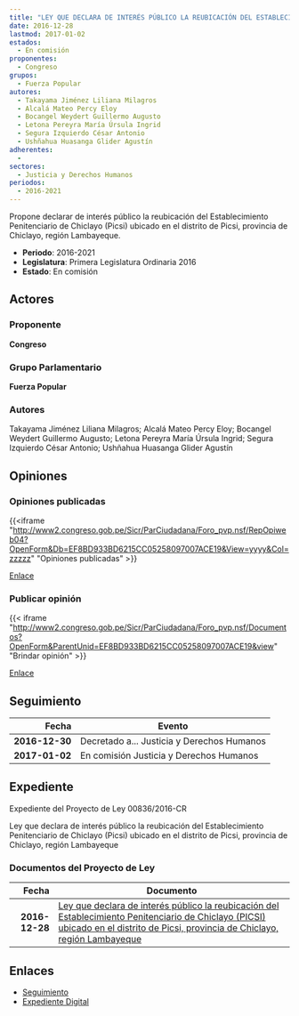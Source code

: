 ```yaml
---
title: "LEY QUE DECLARA DE INTERÉS PÚBLICO LA REUBICACIÓN DEL ESTABLECIMIENTO PENITENCIARIO DE CHICLAYO (PICSI) UBICADO EN EL DISTRITO DE PICSI, PROVINCIA DE CHICLAYO, REGIÓN LAMBAYEQUE"
date: 2016-12-28
lastmod: 2017-01-02
estados: 
  - En comisión
proponentes: 
  - Congreso
grupos: 
  - Fuerza Popular
autores: 
  - Takayama Jiménez Liliana Milagros
  - Alcalá Mateo Percy Eloy
  - Bocangel Weydert Guillermo Augusto
  - Letona Pereyra María Úrsula Ingrid
  - Segura Izquierdo César Antonio
  - Ushñahua Huasanga Glider Agustín
adherentes: 
  - 
sectores: 
  - Justicia y Derechos Humanos
periodos: 
  - 2016-2021
---
```


Propone declarar de interés público la reubicación del Establecimiento Penitenciario de Chiclayo (Picsi) ubicado en el distrito de Picsi, provincia de Chiclayo, región Lambayeque.

- **Periodo**: 2016-2021
- **Legislatura**: Primera Legislatura Ordinaria 2016
- **Estado**: En comisión

## Actores

### Proponente

**Congreso**

### Grupo Parlamentario

**Fuerza Popular**

### Autores

Takayama Jiménez Liliana Milagros; Alcalá Mateo Percy Eloy; Bocangel Weydert Guillermo Augusto; Letona Pereyra María Úrsula Ingrid; Segura Izquierdo César Antonio; Ushñahua Huasanga Glider Agustín


## Opiniones

### Opiniones publicadas

{{<iframe "http://www2.congreso.gob.pe/Sicr/ParCiudadana/Foro_pvp.nsf/RepOpiweb04?OpenForm&Db=EF8BD933BD6215CC05258097007ACE19&View=yyyy&Col=zzzzz" "Opiniones publicadas" >}}

[Enlace](http://www2.congreso.gob.pe/Sicr/ParCiudadana/Foro_pvp.nsf/RepOpiweb04?OpenForm&Db=EF8BD933BD6215CC05258097007ACE19&View=yyyy&Col=zzzzz)
### Publicar opinión

{{< iframe "http://www2.congreso.gob.pe/Sicr/ParCiudadana/Foro_pvp.nsf/Documentos?OpenForm&ParentUnid=EF8BD933BD6215CC05258097007ACE19&view" "Brindar opinión" >}}

[Enlace](http://www2.congreso.gob.pe/Sicr/ParCiudadana/Foro_pvp.nsf/Documentos?OpenForm&ParentUnid=EF8BD933BD6215CC05258097007ACE19&view)

## Seguimiento

| Fecha | Evento |
|------:|--------|
| **2016-12-30** | Decretado a... Justicia y Derechos Humanos|
| **2017-01-02** | En comisión Justicia y Derechos Humanos|


## Expediente

Expediente del Proyecto de Ley 00836/2016-CR

Ley que declara de interés público la reubicación del Establecimiento Penitenciario de Chiclayo (Picsi) ubicado en el distrito de Picsi, provincia de Chiclayo, región Lambayeque


### Documentos del Proyecto de Ley

| Fecha | Documento |
|------:|--------|
| **2016-12-28** | [Ley que declara de interés público la reubicación del Establecimiento Penitenciario de Chiclayo (PICSI) ubicado en el distrito de Picsi, provincia de Chiclayo, región Lambayeque](http://www.leyes.congreso.gob.pe/Documentos/2016_2021/Proyectos_de_Ley_y_de_Resoluciones_Legislativas/PL0083620161228..pdf) |

## Enlaces 

- [Seguimiento](http://www2.congreso.gob.pehttp://www2.congreso.gob.pe/Sicr/TraDocEstProc/CLProLey2016.nsf/f7fff46988ca05b1052578e100829cc7/8bc2f7f844f47b4e05258097007da8ba?OpenDocument)
- [Expediente Digital](http://www2.congreso.gob.pehttp://www2.congreso.gob.pe/Sicr/TraDocEstProc/CLProLey2016.nsf/f7fff46988ca05b1052578e100829cc7/8bc2f7f844f47b4e05258097007da8ba?OpenDocument&Click=05257FB7005EB655.eb71d0cf91d8294e05256cdf006b5706/$Body/0.1C6C)
